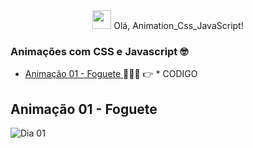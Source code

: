 <div align="center">
   <img src="https://raw.githubusercontent.com/iampavangandhi/iampavangandhi/master/gifs/Hi.gif" width="30px"> Olá, Animation_Css_JavaScript! </h2>
</div>

### Animações com CSS e Javascript 🤓
* [ Animação 01 - Foguete ](#id00) 👩‍🚀🚀       👉 * CODIGO



##   Animação  01 - Foguete <a name="id00"></a>
![ Dia 01 ](https://user-images.githubusercontent.com/72812066/149570540-778046c8-8673-43ea-9c9e-5f567eebd823.gif)
